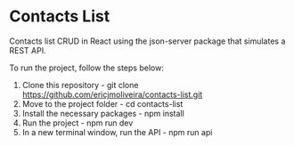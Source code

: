 # Contacts List

Contacts list CRUD in React using the json-server package that simulates a REST API.

To run the project, follow the steps below:

1. Clone this repository - git clone https://github.com/ericjmoliveira/contacts-list.git
2. Move to the project folder - cd contacts-list
3. Install the necessary packages - npm install
4. Run the project - npm run dev
5. In a new terminal window, run the API - npm run api
